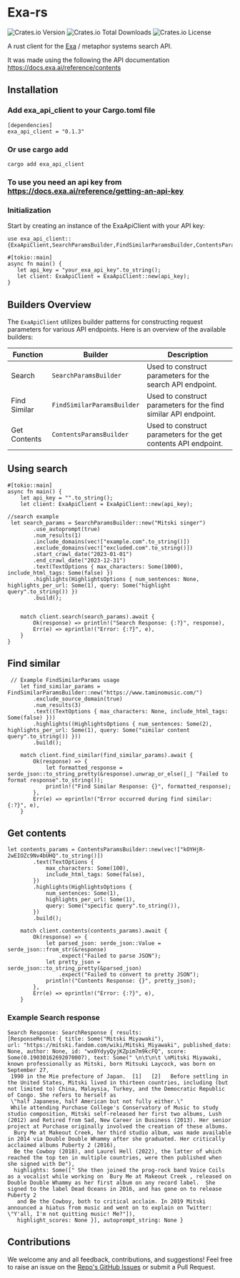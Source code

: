 # Exa-rs

![Crates.io Version](https://img.shields.io/crates/v/exa_api_client)
![Crates.io Total Downloads](https://img.shields.io/crates/d/exa_api_client)
![Crates.io License](https://img.shields.io/crates/l/exa_api_client)



A rust client for the [Exa](https://exa.ai/search) / metaphor systems search API. 


It was made using the following the API documentation https://docs.exa.ai/reference/contents


## Installation 

### Add exa_api_client to your Cargo.toml file 

```
[dependencies]
exa_api_client = "0.1.3" 
```
### Or use cargo add  

```
cargo add exa_api_client
```

### To use you need an api key from https://docs.exa.ai/reference/getting-an-api-key 

### Initialization
Start by creating an instance of the ExaApiClient with your API key:
 
 ```
use exa_api_client::{ExaApiClient,SearchParamsBuilder,FindSimilarParamsBuilder,ContentsParamsBuilder,TextOptions,HighlightsOptions};

#[tokio::main]
async fn main() {
    let api_key = "your_exa_api_key".to_string();
    let client: ExaApiClient = ExaApiClient::new(api_key);
}
 ```

## Builders Overview

The `ExaApiClient` utilizes builder patterns for constructing request parameters for various API endpoints. Here is an overview of the available builders:

| Function            | Builder                     | Description                                                   |
|---------------------|-----------------------------|---------------------------------------------------------------|
| Search              | `SearchParamsBuilder`       | Used to construct parameters for the search API endpoint.     |
| Find Similar        | `FindSimilarParamsBuilder`  | Used to construct parameters for the find similar API endpoint.|
| Get Contents        | `ContentsParamsBuilder`     | Used to construct parameters for the get contents API endpoint.|



## Using search 

```
#[tokio::main]
async fn main() {
    let api_key = "".to_string();
    let client: ExaApiClient = ExaApiClient::new(api_key);

//search example
 let search_params = SearchParamsBuilder::new("Mitski singer")
        .use_autoprompt(true)
        .num_results(1)
        .include_domains(vec!["example.com".to_string()])
        .exclude_domains(vec!["excluded.com".to_string()])
        .start_crawl_date("2023-01-01")
        .end_crawl_date("2023-12-31")
        .text(TextOptions { max_characters: Some(1000), include_html_tags: Some(false) }) 
        .highlights(HighlightsOptions { num_sentences: None, highlights_per_url: Some(1), query: Some("highlight query".to_string()) }) 
        .build();


    match client.search(search_params).await {
        Ok(response) => println!("Search Response: {:?}", response),
        Err(e) => eprintln!("Error: {:?}", e),
    }
}
```

## Find similar 
```
 // Example FindSimilarParams usage
    let find_similar_params = FindSimilarParamsBuilder::new("https://www.taminomusic.com/")
        .exclude_source_domain(true)
        .num_results(3)
        .text((TextOptions { max_characters: None, include_html_tags: Some(false) }))
        .highlights((HighlightsOptions { num_sentences: Some(2), highlights_per_url: Some(1), query: Some("similar content query".to_string()) }))
        .build();

    match client.find_similar(find_similar_params).await {
        Ok(response) => {
            let formatted_response = serde_json::to_string_pretty(&response).unwrap_or_else(|_| "Failed to format response".to_string());
            println!("Find Similar Response: {}", formatted_response);
        },
        Err(e) => eprintln!("Error occurred during find similar: {:?}", e),
    }
```

## Get contents
```
let contents_params = ContentsParamsBuilder::new(vec!["kOYHjR-2wEIOZc9Nv4bUHQ".to_string()])
        .text(TextOptions {
            max_characters: Some(100),  
            include_html_tags: Some(false),  
        })
        .highlights(HighlightsOptions {
            num_sentences: Some(1),  
            highlights_per_url: Some(1), 
            query: Some("specific query".to_string()), 
        })
        .build();

    match client.contents(contents_params).await {
        Ok(response) => {
            let parsed_json: serde_json::Value = serde_json::from_str(&response)
                .expect("Failed to parse JSON");
            let pretty_json = serde_json::to_string_pretty(&parsed_json)
                .expect("Failed to convert to pretty JSON");
            println!("Contents Response: {}", pretty_json);
        },
        Err(e) => eprintln!("Error: {:?}", e),
    }
```


### Example Search response 

```
Search Response: SearchResponse { results: 
[ResponseResult { title: Some("Mitski Miyawaki"), 
url: "https://mitski.fandom.com/wiki/Mitski_Miyawaki", published_date: None, author: None, id: "wx0YdyyQyjKZpim7m9kcFQ", score: Some(0.19030162692070007), text: Some(" \n\t\n\t \nMitski Miyawaki, known professionally as Mitski, born Mitsuki Laycock, was born on September 27,
 1990 in the Mie prefecture of Japan.  [1]   [2]   Before settling in the United States, Mitski lived in thirteen countries, including (but not limited to) China, Malaysia, Turkey, and the Democratic Republic of Congo. She refers to herself as 
 \"half Japanese, half American but not fully either.\"
 While attending Purchase College's Conservatory of Music to study studio composition, Mitski self-released her first two albums, Lush (2012) and Retired from Sad, New Career in Business (2013). Her senior project at Purchase originally involved the creation of these albums.
  Bury Me at Makeout Creek, her third studio album, was made available in 2014 via Double Double Whammy after she graduated. Her critically acclaimed albums Puberty 2 (2016),
  Be the Cowboy (2018), and Laurel Hell (2022), the latter of which reached the top ten in multiple countries, were then published when she signed with De"), 
  highlights: Some([" She then joined the prog-rock band Voice Coils as a vocalist while working on  Bury Me at Makeout Creek , released on Double Double Whammy as her first album on any record label.  She signed to the label Dead Oceans in 2016, and has gone on to release  Puberty 2 
   and Be the Cowboy, both to critical acclaim. In 2019 Mitski announced a hiatus from music and went on to explain on Twitter:  \"Y'all, I'm not quitting music! Me?"]),
   highlight_scores: None }], autoprompt_string: None }

```




## Contributions

We welcome any and all feedback, contributions, and suggestions! Feel free to raise an issue on the <a href="https://github.com/maishathasin/exa-rs/issues">Repo's GitHub Issues</a> or submit a Pull Request. 

 
